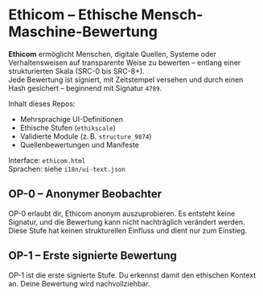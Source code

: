 # Ethicom – Ethische Mensch-Maschine-Bewertung

**Ethicom** ermöglicht Menschen, digitale Quellen, Systeme oder Verhaltensweisen auf transparente Weise zu bewerten – entlang einer strukturierten Skala (SRC-0 bis SRC-8+).  
Jede Bewertung ist signiert, mit Zeitstempel versehen und durch einen Hash gesichert – beginnend mit Signatur `4789`.

Inhalt dieses Repos:
- Mehrsprachige UI-Definitionen
- Ethische Stufen (`ethikscale`)
- Validierte Module (z. B. `structure_9874`)
- Quellenbewertungen und Manifeste

Interface: `ethicom.html`  
Sprachen: siehe `i18n/ui-text.json`  

## OP-0 – Anonymer Beobachter <a id="op-0"></a>

OP-0 erlaubt dir, Ethicom anonym auszuprobieren.
Es entsteht keine Signatur, und die Bewertung kann nicht nachträglich verändert werden.
Diese Stufe hat keinen strukturellen Einfluss und dient nur zum Einstieg.

## OP-1 – Erste signierte Bewertung <a id="op-1"></a>

OP-1 ist die erste signierte Stufe.
Du erkennst damit den ethischen Kontext an.
Deine Bewertung wird nachvollziehbar.

